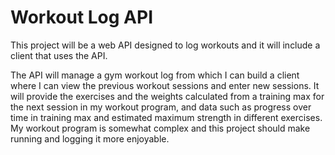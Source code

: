 # Workout Log API

This project will be a web API designed to log workouts and it will include a client that uses the API.

The API will manage a gym workout log from which I can build a client where I can view the previous workout sessions and enter new sessions. It will provide the exercises and the weights calculated from a training max for the next session in my workout program, and data such as progress over time in training max and estimated maximum strength in different exercises. My workout program is somewhat complex and this project should make running and logging it more enjoyable.
